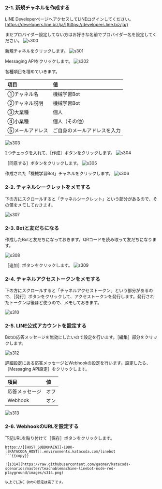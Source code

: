 ### 2-1. 新規チャネルを作成する
LINE DeveloperページへアクセスしてLINEログインしてください。
[https://developers.line.biz/ja/](https://developers.line.biz/ja/)

まだプロバイダー設定してない方はお好きな名前でプロバイダー名を設定してください。
![s300](https://raw.githubusercontent.com/gaomar/katacoda-scenarios/master/teachablemachine-handson-playground/images/s300.png)

新規チャネルをクリックします。
![s301](https://raw.githubusercontent.com/gaomar/katacoda-scenarios/master/teachablemachine-handson-playground/images/s301.png)

Messaging APIをクリックします。
![s302](https://raw.githubusercontent.com/gaomar/katacoda-scenarios/master/teachablemachine-handson-playground/images/s302.png)

各種項目を埋めていきます。

|項目|値|
|:--|:--|
|①チャネル名|機械学習Bot|
|②チャネル説明|機械学習Bot|
|③大業種|個人|
|④小業種|個人（その他）|
|⑤メールアドレス|ご自身のメールアドレスを入力|


![s303](https://raw.githubusercontent.com/gaomar/katacoda-scenarios/master/teachablemachine-handson-playground/images/s303.png)

2つチェックを入れて、［作成］ボタンをクリックします。
![s304](https://raw.githubusercontent.com/gaomar/katacoda-scenarios/master/teachablemachine-handson-playground/images/s304.png)

［同意する］ボタンをクリックします。
![s305](https://raw.githubusercontent.com/gaomar/katacoda-scenarios/master/teachablemachine-handson-playground/images/s305.png)

作成された「機械学習Bot」チャネルをクリックします。
![s306](https://raw.githubusercontent.com/gaomar/katacoda-scenarios/master/teachablemachine-handson-playground/images/s306.png)

### 2-2. チャネルシークレットをメモする
下の方にスクロールすると「チャネルシークレット」という部分があるので、その値をメモしておきます。

![s307](https://raw.githubusercontent.com/gaomar/katacoda-scenarios/master/teachablemachine-handson-playground/images/s307.png)

### 2-3. Botと友だちになる
作成したBotと友だちになっておきます。QRコードを読み取って友だちになります。

![s308](https://raw.githubusercontent.com/gaomar/katacoda-scenarios/master/teachablemachine-handson-playground/images/s308.png)

［追加］ボタンをクリックします。
![s309](https://raw.githubusercontent.com/gaomar/katacoda-scenarios/master/teachablemachine-handson-playground/images/s309.png)

### 2-4. チャネルアクセストークンをメモする
下の方にスクロールすると「チャネルアクセストークン」という部分があるので、［発行］ボタンをクリックして、アクセストークンを発行します。発行されたトークンは後ほど使うので、メモしておきます。

![s310](https://raw.githubusercontent.com/gaomar/katacoda-scenarios/master/teachablemachine-handson-playground/images/s310.png)

### 2-5. LINE公式アカウントを設定する
Botの応答メッセージを無効にしたいので設定を行います。［編集］部分をクリックします。

![s312](https://raw.githubusercontent.com/gaomar/katacoda-scenarios/master/teachablemachine-handson-playground/images/s312.png)


詳細設定にある応答メッセージとWebhookの設定を行います。設定したら、［Messaging API設定］をクリックします。

|項目|値|
|:--|:--|
|応答メッセージ| オフ|
|Webhook| オン |

![s313](https://raw.githubusercontent.com/gaomar/katacoda-scenarios/master/teachablemachine-linebot-node-red-playground/images/s313.png)

### 2-6. WebhookのURLを設定する
下記URLを貼り付けて［保存］ボタンをクリックします。

```
https://[[HOST_SUBDOMAIN]]-1880-[[KATACODA_HOST]].environments.katacoda.com/linebot
```{{copy}}

![s314](https://raw.githubusercontent.com/gaomar/katacoda-scenarios/master/teachablemachine-linebot-node-red-playground/images/s314.png)

以上でLINE Botの設定は完了です。

